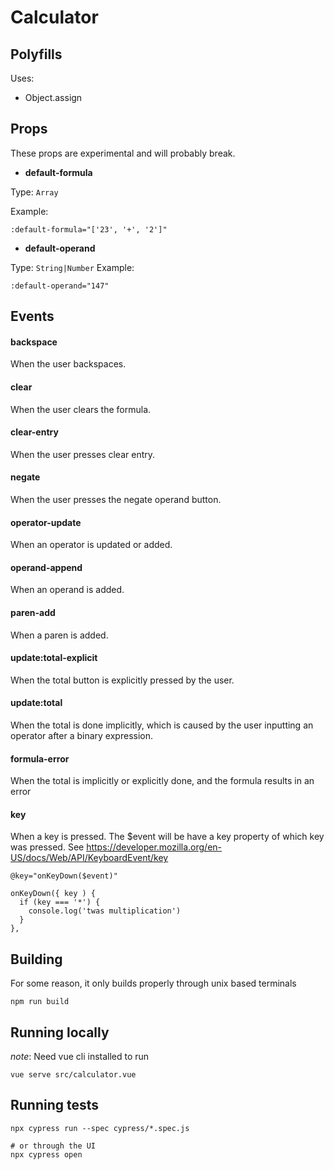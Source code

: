 # Calculator

## Polyfills

Uses:

- Object.assign


## Props

These props are experimental and will probably break.

- **default-formula**

Type: `Array`

Example:

`:default-formula="['23', '+', '2']"`


- **default-operand**

Type: `String|Number`
Example:

`:default-operand="147"`


## Events

#### backspace

When the user backspaces.

#### clear

When the user clears the formula.

#### clear-entry

When the user presses clear entry.

#### negate

When the user presses the negate operand button.

#### operator-update

When an operator is updated or added.

#### operand-append

When an operand is added.

#### paren-add

When a paren is added.

#### update:total-explicit

When the total button is explicitly pressed by the user.

#### update:total

When the total is done implicitly, which is caused by the user inputting an operator after a binary expression.

#### formula-error

When the total is implicitly or explicitly done, and the formula results in an error

#### key

When a key is pressed. The $event will be have a key property of which key was pressed. See https://developer.mozilla.org/en-US/docs/Web/API/KeyboardEvent/key


`@key="onKeyDown($event)"`

```
onKeyDown({ key ) {
  if (key === '*') {
    console.log('twas multiplication')
  }
},
```

## Building

For some reason, it only builds properly through unix based terminals

```
npm run build
```

## Running locally

*note*: Need vue cli installed to run

```
vue serve src/calculator.vue
```

## Running tests

```
npx cypress run --spec cypress/*.spec.js

# or through the UI
npx cypress open
```


